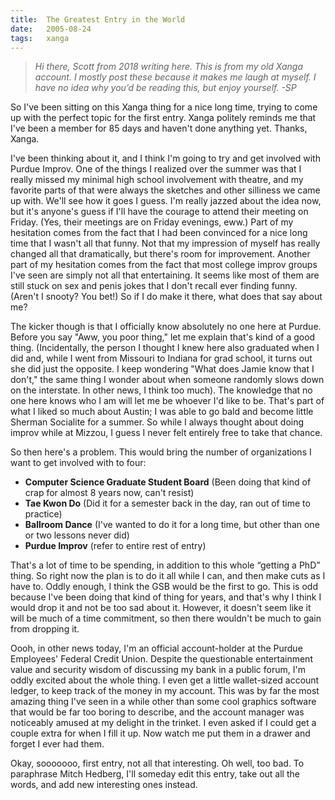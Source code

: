```yaml
---
title:  The Greatest Entry in the World
date:   2005-08-24
tags:   xanga
---
```


> _Hi there, Scott from 2018 writing here. This is from my old Xanga account. I mostly post these because it makes me laugh at myself. I have no idea why you’d be reading this, but enjoy yourself. -SP_

So I've been sitting on this Xanga thing for a nice long time, trying to come up with the perfect topic for the first entry. Xanga politely reminds me that I've been a member for 85 days and haven't done anything yet. Thanks, Xanga.

I've been thinking about it, and I think I'm going to try and get involved with Purdue Improv. One of the things I realized over the summer was that I really missed my minimal high school involvement with theatre, and my favorite parts of that were always the sketches and other silliness we came up with. We'll see how it goes I guess. I'm really jazzed about the idea now, but it's anyone's guess if I'll have the courage to attend their meeting on Friday. (Yes, their meetings are on Friday evenings, eww.) Part of my hesitation comes from the fact that I had been convinced for a nice long time that I wasn't all that funny. Not that my impression of myself has really changed all that dramatically, but there's room for improvement. Another part of my hesitation comes from the fact that most college improv groups I've seen are simply not all that entertaining. It seems like most of them are still stuck on sex and penis jokes that I don't recall ever finding funny. (Aren't I snooty? You bet!) So if I do make it there, what does that say about me? 

The kicker though is that I officially know absolutely no one here at Purdue. Before you say "Aww, you poor thing," let me explain that's kind of a good thing. (Incidentally, the person I thought I knew here also graduated when I did and, while I went from Missouri to Indiana for grad school, it turns out she did just the opposite. I keep wondering "What does Jamie know that I don't," the same thing I wonder about when someone randomly slows down on the interstate. In other news, I think too much). The knowledge that no one here knows who I am will let me be whoever I'd like to be. That's part of what I liked so much about Austin; I was able to go bald and become little Sherman Socialite for a summer. So while I always thought about doing improv while at Mizzou, I guess I never felt entirely free to take that chance.

So then here's a problem. This would bring the number of organizations I want to get involved with to four:

* **Computer Science Graduate Student Board** (Been doing that kind of crap for almost 8 years now, can't resist)
* **Tae Kwon Do** (Did it for a semester back in the day, ran out of time to practice)
* **Ballroom Dance** (I've wanted to do it for a long time, but other than one or two lessons never did)
* **Purdue Improv** (refer to entire rest of entry)

That's a lot of time to be spending, in addition to this whole “getting a PhD” thing. So right now the plan is to do it all while I can, and then make cuts as I have to. Oddly enough, I think the GSB would be the first to go. This is odd because I've been doing that kind of thing for years, and that's why I think I would drop it and not be too sad about it. However, it doesn't seem like it will be much of a time commitment, so then there wouldn't be much to gain from dropping it.

Oooh, in other news today, I'm an official account-holder at the Purdue Employees' Federal Credit Union. Despite the questionable entertainment value and security wisdom of discussing my bank in a public forum, I'm oddly excited about the whole thing. I even get a little wallet-sized account ledger, to keep track of the money in my account. This was by far the most amazing thing I've seen in a while other than some cool graphics software that would be far too boring to describe, and the account manager was noticeably amused at my delight in the trinket. I even asked if I could get a couple extra for when I fill it up. Now watch me put them in a drawer and forget I ever had them.

Okay, sooooooo, first entry, not all that interesting. Oh well, too bad. To paraphrase Mitch Hedberg, I'll someday edit this entry, take out all the words, and add new interesting ones instead.